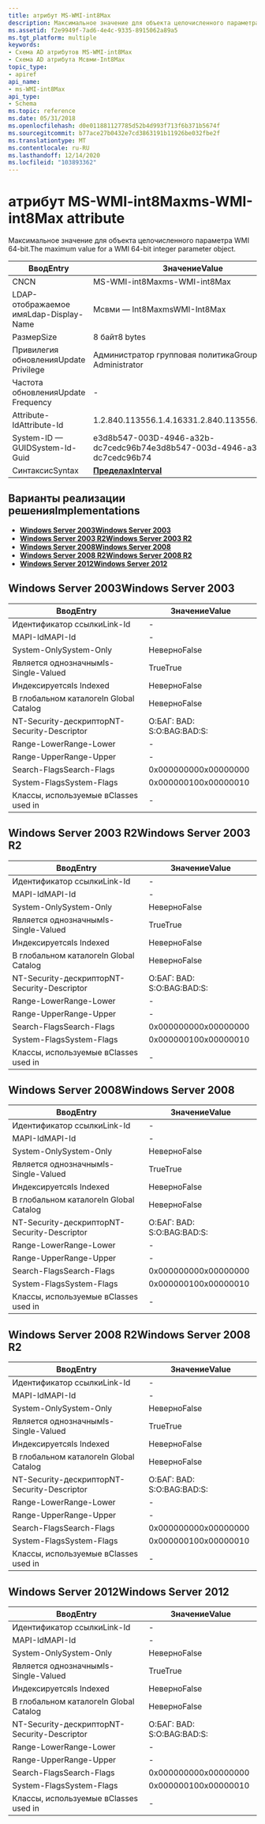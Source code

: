 ```yaml
---
title: атрибут MS-WMI-int8Max
description: Максимальное значение для объекта целочисленного параметра WMI 64-bit.
ms.assetid: f2e9949f-7ad6-4e4c-9335-8915062a89a5
ms.tgt_platform: multiple
keywords:
- Схема AD атрибутов MS-WMI-int8Max
- Схема AD атрибута Мсвми-Int8Max
topic_type:
- apiref
api_name:
- ms-WMI-int8Max
api_type:
- Schema
ms.topic: reference
ms.date: 05/31/2018
ms.openlocfilehash: d0e011881127785d52b4d993f713f6b371b5674f
ms.sourcegitcommit: b77ace27b0432e7cd3863191b11926be032fbe2f
ms.translationtype: MT
ms.contentlocale: ru-RU
ms.lasthandoff: 12/14/2020
ms.locfileid: "103893362"
---
```

# <a name="ms-wmi-int8max-attribute"></a><span data-ttu-id="49eaf-105">атрибут MS-WMI-int8Max</span><span class="sxs-lookup"><span data-stu-id="49eaf-105">ms-WMI-int8Max attribute</span></span>

<span data-ttu-id="49eaf-106">Максимальное значение для объекта целочисленного параметра WMI 64-bit.</span><span class="sxs-lookup"><span data-stu-id="49eaf-106">The maximum value for a WMI 64-bit integer parameter object.</span></span>



| <span data-ttu-id="49eaf-107">Ввод</span><span class="sxs-lookup"><span data-stu-id="49eaf-107">Entry</span></span> | <span data-ttu-id="49eaf-108">Значение</span><span class="sxs-lookup"><span data-stu-id="49eaf-108">Value</span></span> |
|-------------------|--------------------------------------|
| <span data-ttu-id="49eaf-109">CN</span><span class="sxs-lookup"><span data-stu-id="49eaf-109">CN</span></span>                | <span data-ttu-id="49eaf-110">MS-WMI-int8Max</span><span class="sxs-lookup"><span data-stu-id="49eaf-110">ms-WMI-int8Max</span></span>                       |
| <span data-ttu-id="49eaf-111">LDAP-отображаемое имя</span><span class="sxs-lookup"><span data-stu-id="49eaf-111">Ldap-Display-Name</span></span> | <span data-ttu-id="49eaf-112">Мсвми — Int8Max</span><span class="sxs-lookup"><span data-stu-id="49eaf-112">msWMI-Int8Max</span></span>                        |
| <span data-ttu-id="49eaf-113">Размер</span><span class="sxs-lookup"><span data-stu-id="49eaf-113">Size</span></span>              | <span data-ttu-id="49eaf-114">8 байт</span><span class="sxs-lookup"><span data-stu-id="49eaf-114">8 bytes</span></span>                              |
| <span data-ttu-id="49eaf-115">Привилегия обновления</span><span class="sxs-lookup"><span data-stu-id="49eaf-115">Update Privilege</span></span>  | <span data-ttu-id="49eaf-116">Администратор групповая политика</span><span class="sxs-lookup"><span data-stu-id="49eaf-116">Group Policy Administrator</span></span>           |
| <span data-ttu-id="49eaf-117">Частота обновления</span><span class="sxs-lookup"><span data-stu-id="49eaf-117">Update Frequency</span></span>  | \-                                   |
| <span data-ttu-id="49eaf-118">Attribute-Id</span><span class="sxs-lookup"><span data-stu-id="49eaf-118">Attribute-Id</span></span>      | <span data-ttu-id="49eaf-119">1.2.840.113556.1.4.1633</span><span class="sxs-lookup"><span data-stu-id="49eaf-119">1.2.840.113556.1.4.1633</span></span>              |
| <span data-ttu-id="49eaf-120">System-ID — GUID</span><span class="sxs-lookup"><span data-stu-id="49eaf-120">System-Id-Guid</span></span>    | <span data-ttu-id="49eaf-121">e3d8b547-003D-4946-a32b-dc7cedc96b74</span><span class="sxs-lookup"><span data-stu-id="49eaf-121">e3d8b547-003d-4946-a32b-dc7cedc96b74</span></span> |
| <span data-ttu-id="49eaf-122">Синтаксис</span><span class="sxs-lookup"><span data-stu-id="49eaf-122">Syntax</span></span>            | [<span data-ttu-id="49eaf-123">**Пределах**</span><span class="sxs-lookup"><span data-stu-id="49eaf-123">**Interval**</span></span>](s-interval.md)       |



## <a name="implementations"></a><span data-ttu-id="49eaf-124">Варианты реализации решения</span><span class="sxs-lookup"><span data-stu-id="49eaf-124">Implementations</span></span>

-   [<span data-ttu-id="49eaf-125">**Windows Server 2003**</span><span class="sxs-lookup"><span data-stu-id="49eaf-125">**Windows Server 2003**</span></span>](#windows-server-2003)
-   [<span data-ttu-id="49eaf-126">**Windows Server 2003 R2**</span><span class="sxs-lookup"><span data-stu-id="49eaf-126">**Windows Server 2003 R2**</span></span>](#windows-server-2003-r2)
-   [<span data-ttu-id="49eaf-127">**Windows Server 2008**</span><span class="sxs-lookup"><span data-stu-id="49eaf-127">**Windows Server 2008**</span></span>](#windows-server-2008)
-   [<span data-ttu-id="49eaf-128">**Windows Server 2008 R2**</span><span class="sxs-lookup"><span data-stu-id="49eaf-128">**Windows Server 2008 R2**</span></span>](#windows-server-2008-r2)
-   [<span data-ttu-id="49eaf-129">**Windows Server 2012**</span><span class="sxs-lookup"><span data-stu-id="49eaf-129">**Windows Server 2012**</span></span>](#windows-server-2012)

## <a name="windows-server-2003"></a><span data-ttu-id="49eaf-130">Windows Server 2003</span><span class="sxs-lookup"><span data-stu-id="49eaf-130">Windows Server 2003</span></span>



| <span data-ttu-id="49eaf-131">Ввод</span><span class="sxs-lookup"><span data-stu-id="49eaf-131">Entry</span></span> | <span data-ttu-id="49eaf-132">Значение</span><span class="sxs-lookup"><span data-stu-id="49eaf-132">Value</span></span> |
|------------------------|--------------|
| <span data-ttu-id="49eaf-133">Идентификатор ссылки</span><span class="sxs-lookup"><span data-stu-id="49eaf-133">Link-Id</span></span>                | \-           |
| <span data-ttu-id="49eaf-134">MAPI-Id</span><span class="sxs-lookup"><span data-stu-id="49eaf-134">MAPI-Id</span></span>                | \-           |
| <span data-ttu-id="49eaf-135">System-Only</span><span class="sxs-lookup"><span data-stu-id="49eaf-135">System-Only</span></span>            | <span data-ttu-id="49eaf-136">Неверно</span><span class="sxs-lookup"><span data-stu-id="49eaf-136">False</span></span>        |
| <span data-ttu-id="49eaf-137">Является однозначным</span><span class="sxs-lookup"><span data-stu-id="49eaf-137">Is-Single-Valued</span></span>       | <span data-ttu-id="49eaf-138">True</span><span class="sxs-lookup"><span data-stu-id="49eaf-138">True</span></span>         |
| <span data-ttu-id="49eaf-139">Индексируется</span><span class="sxs-lookup"><span data-stu-id="49eaf-139">Is Indexed</span></span>             | <span data-ttu-id="49eaf-140">Неверно</span><span class="sxs-lookup"><span data-stu-id="49eaf-140">False</span></span>        |
| <span data-ttu-id="49eaf-141">В глобальном каталоге</span><span class="sxs-lookup"><span data-stu-id="49eaf-141">In Global Catalog</span></span>      | <span data-ttu-id="49eaf-142">Неверно</span><span class="sxs-lookup"><span data-stu-id="49eaf-142">False</span></span>        |
| <span data-ttu-id="49eaf-143">NT-Security-дескриптор</span><span class="sxs-lookup"><span data-stu-id="49eaf-143">NT-Security-Descriptor</span></span> | <span data-ttu-id="49eaf-144">О:БАГ: BAD: S:</span><span class="sxs-lookup"><span data-stu-id="49eaf-144">O:BAG:BAD:S:</span></span> |
| <span data-ttu-id="49eaf-145">Range-Lower</span><span class="sxs-lookup"><span data-stu-id="49eaf-145">Range-Lower</span></span>            | \-           |
| <span data-ttu-id="49eaf-146">Range-Upper</span><span class="sxs-lookup"><span data-stu-id="49eaf-146">Range-Upper</span></span>            | \-           |
| <span data-ttu-id="49eaf-147">Search-Flags</span><span class="sxs-lookup"><span data-stu-id="49eaf-147">Search-Flags</span></span>           | <span data-ttu-id="49eaf-148">0x00000000</span><span class="sxs-lookup"><span data-stu-id="49eaf-148">0x00000000</span></span>   |
| <span data-ttu-id="49eaf-149">System-Flags</span><span class="sxs-lookup"><span data-stu-id="49eaf-149">System-Flags</span></span>           | <span data-ttu-id="49eaf-150">0x00000010</span><span class="sxs-lookup"><span data-stu-id="49eaf-150">0x00000010</span></span>   |
| <span data-ttu-id="49eaf-151">Классы, используемые в</span><span class="sxs-lookup"><span data-stu-id="49eaf-151">Classes used in</span></span>        | \-           |



## <a name="windows-server-2003-r2"></a><span data-ttu-id="49eaf-152">Windows Server 2003 R2</span><span class="sxs-lookup"><span data-stu-id="49eaf-152">Windows Server 2003 R2</span></span>



| <span data-ttu-id="49eaf-153">Ввод</span><span class="sxs-lookup"><span data-stu-id="49eaf-153">Entry</span></span> | <span data-ttu-id="49eaf-154">Значение</span><span class="sxs-lookup"><span data-stu-id="49eaf-154">Value</span></span> |
|------------------------|--------------|
| <span data-ttu-id="49eaf-155">Идентификатор ссылки</span><span class="sxs-lookup"><span data-stu-id="49eaf-155">Link-Id</span></span>                | \-           |
| <span data-ttu-id="49eaf-156">MAPI-Id</span><span class="sxs-lookup"><span data-stu-id="49eaf-156">MAPI-Id</span></span>                | \-           |
| <span data-ttu-id="49eaf-157">System-Only</span><span class="sxs-lookup"><span data-stu-id="49eaf-157">System-Only</span></span>            | <span data-ttu-id="49eaf-158">Неверно</span><span class="sxs-lookup"><span data-stu-id="49eaf-158">False</span></span>        |
| <span data-ttu-id="49eaf-159">Является однозначным</span><span class="sxs-lookup"><span data-stu-id="49eaf-159">Is-Single-Valued</span></span>       | <span data-ttu-id="49eaf-160">True</span><span class="sxs-lookup"><span data-stu-id="49eaf-160">True</span></span>         |
| <span data-ttu-id="49eaf-161">Индексируется</span><span class="sxs-lookup"><span data-stu-id="49eaf-161">Is Indexed</span></span>             | <span data-ttu-id="49eaf-162">Неверно</span><span class="sxs-lookup"><span data-stu-id="49eaf-162">False</span></span>        |
| <span data-ttu-id="49eaf-163">В глобальном каталоге</span><span class="sxs-lookup"><span data-stu-id="49eaf-163">In Global Catalog</span></span>      | <span data-ttu-id="49eaf-164">Неверно</span><span class="sxs-lookup"><span data-stu-id="49eaf-164">False</span></span>        |
| <span data-ttu-id="49eaf-165">NT-Security-дескриптор</span><span class="sxs-lookup"><span data-stu-id="49eaf-165">NT-Security-Descriptor</span></span> | <span data-ttu-id="49eaf-166">О:БАГ: BAD: S:</span><span class="sxs-lookup"><span data-stu-id="49eaf-166">O:BAG:BAD:S:</span></span> |
| <span data-ttu-id="49eaf-167">Range-Lower</span><span class="sxs-lookup"><span data-stu-id="49eaf-167">Range-Lower</span></span>            | \-           |
| <span data-ttu-id="49eaf-168">Range-Upper</span><span class="sxs-lookup"><span data-stu-id="49eaf-168">Range-Upper</span></span>            | \-           |
| <span data-ttu-id="49eaf-169">Search-Flags</span><span class="sxs-lookup"><span data-stu-id="49eaf-169">Search-Flags</span></span>           | <span data-ttu-id="49eaf-170">0x00000000</span><span class="sxs-lookup"><span data-stu-id="49eaf-170">0x00000000</span></span>   |
| <span data-ttu-id="49eaf-171">System-Flags</span><span class="sxs-lookup"><span data-stu-id="49eaf-171">System-Flags</span></span>           | <span data-ttu-id="49eaf-172">0x00000010</span><span class="sxs-lookup"><span data-stu-id="49eaf-172">0x00000010</span></span>   |
| <span data-ttu-id="49eaf-173">Классы, используемые в</span><span class="sxs-lookup"><span data-stu-id="49eaf-173">Classes used in</span></span>        | \-           |



## <a name="windows-server-2008"></a><span data-ttu-id="49eaf-174">Windows Server 2008</span><span class="sxs-lookup"><span data-stu-id="49eaf-174">Windows Server 2008</span></span>



| <span data-ttu-id="49eaf-175">Ввод</span><span class="sxs-lookup"><span data-stu-id="49eaf-175">Entry</span></span> | <span data-ttu-id="49eaf-176">Значение</span><span class="sxs-lookup"><span data-stu-id="49eaf-176">Value</span></span> |
|------------------------|--------------|
| <span data-ttu-id="49eaf-177">Идентификатор ссылки</span><span class="sxs-lookup"><span data-stu-id="49eaf-177">Link-Id</span></span>                | \-           |
| <span data-ttu-id="49eaf-178">MAPI-Id</span><span class="sxs-lookup"><span data-stu-id="49eaf-178">MAPI-Id</span></span>                | \-           |
| <span data-ttu-id="49eaf-179">System-Only</span><span class="sxs-lookup"><span data-stu-id="49eaf-179">System-Only</span></span>            | <span data-ttu-id="49eaf-180">Неверно</span><span class="sxs-lookup"><span data-stu-id="49eaf-180">False</span></span>        |
| <span data-ttu-id="49eaf-181">Является однозначным</span><span class="sxs-lookup"><span data-stu-id="49eaf-181">Is-Single-Valued</span></span>       | <span data-ttu-id="49eaf-182">True</span><span class="sxs-lookup"><span data-stu-id="49eaf-182">True</span></span>         |
| <span data-ttu-id="49eaf-183">Индексируется</span><span class="sxs-lookup"><span data-stu-id="49eaf-183">Is Indexed</span></span>             | <span data-ttu-id="49eaf-184">Неверно</span><span class="sxs-lookup"><span data-stu-id="49eaf-184">False</span></span>        |
| <span data-ttu-id="49eaf-185">В глобальном каталоге</span><span class="sxs-lookup"><span data-stu-id="49eaf-185">In Global Catalog</span></span>      | <span data-ttu-id="49eaf-186">Неверно</span><span class="sxs-lookup"><span data-stu-id="49eaf-186">False</span></span>        |
| <span data-ttu-id="49eaf-187">NT-Security-дескриптор</span><span class="sxs-lookup"><span data-stu-id="49eaf-187">NT-Security-Descriptor</span></span> | <span data-ttu-id="49eaf-188">О:БАГ: BAD: S:</span><span class="sxs-lookup"><span data-stu-id="49eaf-188">O:BAG:BAD:S:</span></span> |
| <span data-ttu-id="49eaf-189">Range-Lower</span><span class="sxs-lookup"><span data-stu-id="49eaf-189">Range-Lower</span></span>            | \-           |
| <span data-ttu-id="49eaf-190">Range-Upper</span><span class="sxs-lookup"><span data-stu-id="49eaf-190">Range-Upper</span></span>            | \-           |
| <span data-ttu-id="49eaf-191">Search-Flags</span><span class="sxs-lookup"><span data-stu-id="49eaf-191">Search-Flags</span></span>           | <span data-ttu-id="49eaf-192">0x00000000</span><span class="sxs-lookup"><span data-stu-id="49eaf-192">0x00000000</span></span>   |
| <span data-ttu-id="49eaf-193">System-Flags</span><span class="sxs-lookup"><span data-stu-id="49eaf-193">System-Flags</span></span>           | <span data-ttu-id="49eaf-194">0x00000010</span><span class="sxs-lookup"><span data-stu-id="49eaf-194">0x00000010</span></span>   |
| <span data-ttu-id="49eaf-195">Классы, используемые в</span><span class="sxs-lookup"><span data-stu-id="49eaf-195">Classes used in</span></span>        | \-           |



## <a name="windows-server-2008-r2"></a><span data-ttu-id="49eaf-196">Windows Server 2008 R2</span><span class="sxs-lookup"><span data-stu-id="49eaf-196">Windows Server 2008 R2</span></span>



| <span data-ttu-id="49eaf-197">Ввод</span><span class="sxs-lookup"><span data-stu-id="49eaf-197">Entry</span></span> | <span data-ttu-id="49eaf-198">Значение</span><span class="sxs-lookup"><span data-stu-id="49eaf-198">Value</span></span> |
|------------------------|--------------|
| <span data-ttu-id="49eaf-199">Идентификатор ссылки</span><span class="sxs-lookup"><span data-stu-id="49eaf-199">Link-Id</span></span>                | \-           |
| <span data-ttu-id="49eaf-200">MAPI-Id</span><span class="sxs-lookup"><span data-stu-id="49eaf-200">MAPI-Id</span></span>                | \-           |
| <span data-ttu-id="49eaf-201">System-Only</span><span class="sxs-lookup"><span data-stu-id="49eaf-201">System-Only</span></span>            | <span data-ttu-id="49eaf-202">Неверно</span><span class="sxs-lookup"><span data-stu-id="49eaf-202">False</span></span>        |
| <span data-ttu-id="49eaf-203">Является однозначным</span><span class="sxs-lookup"><span data-stu-id="49eaf-203">Is-Single-Valued</span></span>       | <span data-ttu-id="49eaf-204">True</span><span class="sxs-lookup"><span data-stu-id="49eaf-204">True</span></span>         |
| <span data-ttu-id="49eaf-205">Индексируется</span><span class="sxs-lookup"><span data-stu-id="49eaf-205">Is Indexed</span></span>             | <span data-ttu-id="49eaf-206">Неверно</span><span class="sxs-lookup"><span data-stu-id="49eaf-206">False</span></span>        |
| <span data-ttu-id="49eaf-207">В глобальном каталоге</span><span class="sxs-lookup"><span data-stu-id="49eaf-207">In Global Catalog</span></span>      | <span data-ttu-id="49eaf-208">Неверно</span><span class="sxs-lookup"><span data-stu-id="49eaf-208">False</span></span>        |
| <span data-ttu-id="49eaf-209">NT-Security-дескриптор</span><span class="sxs-lookup"><span data-stu-id="49eaf-209">NT-Security-Descriptor</span></span> | <span data-ttu-id="49eaf-210">О:БАГ: BAD: S:</span><span class="sxs-lookup"><span data-stu-id="49eaf-210">O:BAG:BAD:S:</span></span> |
| <span data-ttu-id="49eaf-211">Range-Lower</span><span class="sxs-lookup"><span data-stu-id="49eaf-211">Range-Lower</span></span>            | \-           |
| <span data-ttu-id="49eaf-212">Range-Upper</span><span class="sxs-lookup"><span data-stu-id="49eaf-212">Range-Upper</span></span>            | \-           |
| <span data-ttu-id="49eaf-213">Search-Flags</span><span class="sxs-lookup"><span data-stu-id="49eaf-213">Search-Flags</span></span>           | <span data-ttu-id="49eaf-214">0x00000000</span><span class="sxs-lookup"><span data-stu-id="49eaf-214">0x00000000</span></span>   |
| <span data-ttu-id="49eaf-215">System-Flags</span><span class="sxs-lookup"><span data-stu-id="49eaf-215">System-Flags</span></span>           | <span data-ttu-id="49eaf-216">0x00000010</span><span class="sxs-lookup"><span data-stu-id="49eaf-216">0x00000010</span></span>   |
| <span data-ttu-id="49eaf-217">Классы, используемые в</span><span class="sxs-lookup"><span data-stu-id="49eaf-217">Classes used in</span></span>        | \-           |



## <a name="windows-server-2012"></a><span data-ttu-id="49eaf-218">Windows Server 2012</span><span class="sxs-lookup"><span data-stu-id="49eaf-218">Windows Server 2012</span></span>



| <span data-ttu-id="49eaf-219">Ввод</span><span class="sxs-lookup"><span data-stu-id="49eaf-219">Entry</span></span> | <span data-ttu-id="49eaf-220">Значение</span><span class="sxs-lookup"><span data-stu-id="49eaf-220">Value</span></span> |
|------------------------|--------------|
| <span data-ttu-id="49eaf-221">Идентификатор ссылки</span><span class="sxs-lookup"><span data-stu-id="49eaf-221">Link-Id</span></span>                | \-           |
| <span data-ttu-id="49eaf-222">MAPI-Id</span><span class="sxs-lookup"><span data-stu-id="49eaf-222">MAPI-Id</span></span>                | \-           |
| <span data-ttu-id="49eaf-223">System-Only</span><span class="sxs-lookup"><span data-stu-id="49eaf-223">System-Only</span></span>            | <span data-ttu-id="49eaf-224">Неверно</span><span class="sxs-lookup"><span data-stu-id="49eaf-224">False</span></span>        |
| <span data-ttu-id="49eaf-225">Является однозначным</span><span class="sxs-lookup"><span data-stu-id="49eaf-225">Is-Single-Valued</span></span>       | <span data-ttu-id="49eaf-226">True</span><span class="sxs-lookup"><span data-stu-id="49eaf-226">True</span></span>         |
| <span data-ttu-id="49eaf-227">Индексируется</span><span class="sxs-lookup"><span data-stu-id="49eaf-227">Is Indexed</span></span>             | <span data-ttu-id="49eaf-228">Неверно</span><span class="sxs-lookup"><span data-stu-id="49eaf-228">False</span></span>        |
| <span data-ttu-id="49eaf-229">В глобальном каталоге</span><span class="sxs-lookup"><span data-stu-id="49eaf-229">In Global Catalog</span></span>      | <span data-ttu-id="49eaf-230">Неверно</span><span class="sxs-lookup"><span data-stu-id="49eaf-230">False</span></span>        |
| <span data-ttu-id="49eaf-231">NT-Security-дескриптор</span><span class="sxs-lookup"><span data-stu-id="49eaf-231">NT-Security-Descriptor</span></span> | <span data-ttu-id="49eaf-232">О:БАГ: BAD: S:</span><span class="sxs-lookup"><span data-stu-id="49eaf-232">O:BAG:BAD:S:</span></span> |
| <span data-ttu-id="49eaf-233">Range-Lower</span><span class="sxs-lookup"><span data-stu-id="49eaf-233">Range-Lower</span></span>            | \-           |
| <span data-ttu-id="49eaf-234">Range-Upper</span><span class="sxs-lookup"><span data-stu-id="49eaf-234">Range-Upper</span></span>            | \-           |
| <span data-ttu-id="49eaf-235">Search-Flags</span><span class="sxs-lookup"><span data-stu-id="49eaf-235">Search-Flags</span></span>           | <span data-ttu-id="49eaf-236">0x00000000</span><span class="sxs-lookup"><span data-stu-id="49eaf-236">0x00000000</span></span>   |
| <span data-ttu-id="49eaf-237">System-Flags</span><span class="sxs-lookup"><span data-stu-id="49eaf-237">System-Flags</span></span>           | <span data-ttu-id="49eaf-238">0x00000010</span><span class="sxs-lookup"><span data-stu-id="49eaf-238">0x00000010</span></span>   |
| <span data-ttu-id="49eaf-239">Классы, используемые в</span><span class="sxs-lookup"><span data-stu-id="49eaf-239">Classes used in</span></span>        | \-           |



 

 




